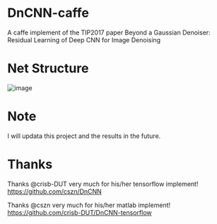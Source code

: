# DnCNN-caffe
A caffe implement of  the TIP2017 paper Beyond a Gaussian Denoiser: Residual Learning of Deep CNN for Image Denoising

# Net Structure
![image](https://github.com/sdlpkxd/DnCNN-caffe/blob/master/DnCNN-Structure.png)
# Note
I will updata this project and the results in the future.

# Thanks

Thanks @crisb-DUT very much for his/her tensorflow implement! https://github.com/cszn/DnCNN

Thanks @cszn very much for his/her matlab implement! https://github.com/crisb-DUT/DnCNN-tensorflow
